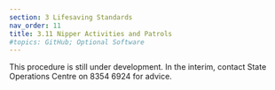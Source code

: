 ```yaml
---
section: 3 Lifesaving Standards
nav_order: 11
title: 3.11 Nipper Activities and Patrols
#topics: GitHub; Optional Software
---
```


This procedure is still under development. In the interim, contact State Operations Centre on 8354 6924 for advice.